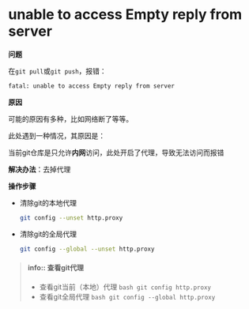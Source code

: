 # unable to access Empty reply from server

**问题**

在`git pull`或`git push`，报错：

```bash
fatal: unable to access Empty reply from server
```

**原因**

可能的原因有多种，比如网络断了等等。

此处遇到一种情况，其原因是：

当前git仓库是只允许**内网**访问，此处开启了代理，导致无法访问而报错

**解决办法**：去掉代理

**操作步骤**

* 清除git的本地代理
    ```bash
    git config --unset http.proxy
    ```
* 清除git的全局代理
    ```bash
    git config --global --unset http.proxy
    ```

> #### info:: 查看git代理
> * 查看git当前（本地）代理
    ```bash
    git config http.proxy
    ```
> * 查看git全局代理
    ```bash
    git config --global http.proxy
    ```

